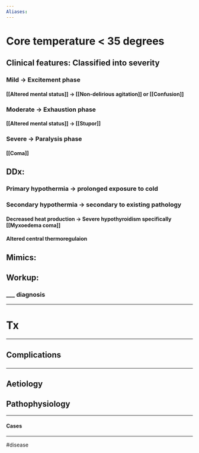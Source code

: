 ```yaml
---
Aliases:
---
```

# Core temperature < 35 degrees

## Clinical features: Classified into severity
### Mild -> Excitement phase
#### [[Altered mental status]] -> [[Non-delirious agitation]] or [[Confusion]]
### Moderate -> Exhaustion phase
#### [[Altered mental status]] -> [[Stupor]]
### Severe -> Paralysis phase
#### [[Coma]]
## DDx:
### Primary hypothermia -> prolonged exposure to cold
### Secondary hypothermia -> secondary to existing pathology
#### Decreased heat production -> Severe hypothyroidism specifically [[Myxoedema coma]]
#### Altered central thermoregulaion
## Mimics:
###
## Workup:
### ___ diagnosis
---
# Tx

---
## Complications
###

---
## Aetiology
## Pathophysiology

---
#### Cases


---
#disease 


